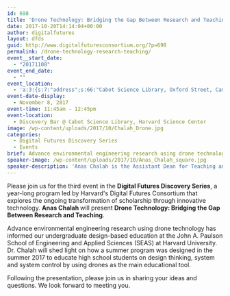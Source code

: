 ```yaml
---
id: 698
title: 'Drone Technology: Bridging the Gap Between Research and Teaching'
date: 2017-10-20T14:14:04+00:00
author: digitalfutures
layout: dfds
guid: http://www.digitalfuturesconsortium.org/?p=698
permalink: /drone-technology-research-teaching/
event__start_date:
  - "20171108"
event_end_date:
  - ""
event_location:
  - 'a:3:{s:7:"address";s:66:"Cabot Science Library, Oxford Street, Cambridge, MA, United States";s:3:"lat";s:17:"42.37623670000001";s:3:"lng";s:9:"-71.11624";}'
event-date-display:
  - November 8, 2017
event-time: 11:45am - 12:45pm
event-location:
  - Discovery Bar @ Cabot Science Library, Harvard Science Center
image: /wp-content/uploads/2017/10/Chalah_Drone.jpg
categories:
  - Digital Futures Discovery Series
  - Events
brief: Advance environmental engineering research using drone technology has informed our undergraduate design-based education at the John A. Paulson School of Engineering and Applied Sciences (SEAS) at Harvard University. Dr. Chalah will shed light on how a summer program was designed in the summer 2017 to educate high school students on design thinking, system and system control by using drones as the main educational tool.
speaker-image: /wp-content/uploads/2017/10/Anas_Chalah_square.jpg
speaker-description: 'Anas Chalah is the Assistant Dean for Teaching and Learning at the John A. Paulson School of Engineering and Applied Sciences (SEAS) at Harvard University, overseeing undergraduate active learning laboratories, and mechanical and electronic student machine shops. Chalah is a member of the SEAS executive research and teaching team, and a lecturer on engineering sciences. He is an active member of Harvard&#8217;s Teaching and Learning Consortium, which provides policy recommendations on substantive issues of teaching and learning as well as academic strategic planning.'
---
```

<p>
  Please join us for the third event in the <strong>Digital Futures Discovery Series</strong>, a year-long program led by Harvard's Digital Futures Consortium that explores the ongoing transformation of scholarship through innovative technology. <strong>Anas Chalah </strong>will present <b>Drone Technology: Bridging the Gap Between Research and Teaching</b>.
</p>

<p>
  Advance environmental engineering research using drone technology has informed our undergraduate design-based education at the John A. Paulson School of Engineering and Applied Sciences (SEAS) at Harvard University. Dr. Chalah will shed light on how a summer program was designed in the summer 2017 to educate high school students on design thinking, system and system control by using drones as the main educational tool.
</p>

<p>
  Following the presentation, please join us in sharing your ideas and questions. We look forward to meeting you.
</p>
